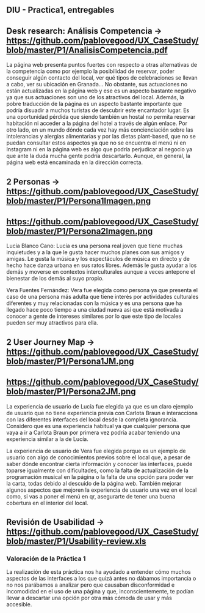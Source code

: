## DIU - Practica1, entregables


## Desk research: Análisis Competencia -> https://github.com/pablovegood/UX_CaseStudy/blob/master/P1/AnalisisCompetencia.pdf
La página web presenta puntos fuertes con respecto a otras alternativas de la competencia como por ejemplo la posibilidad de reservar, poder conseguir algún contacto del local, ver qué tipos de celebraciones se llevan a cabo, ver su ubicación en Granada… No obstante, sus actuaciones no están actualizadas en la página web y ese es un aspecto bastante negativo ya que sus actuaciones son uno de los atractivos del local. Además, la pobre traducción de la página es un aspecto bastante importante que podría disuadir a muchos turistas de descubrir este encantador lugar. Es una oportunidad pérdida que siendo también un hostal no permita reservar habitación ni acceder a la página del hotel a través de algún enlace. Por otro lado, en un mundo dónde cada vez hay más concienciación sobre las intolerancias y alergias alimentarias y por las dietas plant-based, que no se puedan consultar estos aspectos ya que no se encuentra el menú ni en Instagram ni en la página web es algo que podría perjudicar al negocio ya que ante la duda mucha gente podría descartarlo. Aunque, en general, la página web está encaminada en la dirección correcta. 
  
## 2 Personas -> https://github.com/pablovegood/UX_CaseStudy/blob/master/P1/Persona1Imagen.png
##                https://github.com/pablovegood/UX_CaseStudy/blob/master/P1/Persona2Imagen.png
Lucía Blanco Cano: Lucía es una persona real joven que tiene muchas inquietudes y a la que le gusta hacer muchos planes con sus amigos y amigas. Le gusta la música y los espectáculos de música en directo y de hecho hace danza urbana en sus ratos libres. Además le gusta ayudar a los demás y moverse en contextos interculturales aunque a veces antepone el bienestar de los demás al suyo propio. 

Vera Fuentes Fernández: Vera fue elegida como persona ya que presenta el caso de una persona más adulta que tiene interés por actividades culturales diferentes y muy relacionadas con la música y es una persona que ha llegado hace poco tiempo a una ciudad nueva así que está motivada a conocer a gente de intereses similares por lo que este tipo de locales pueden ser muy atractivos para ella. 


## 2 User Journey Map -> https://github.com/pablovegood/UX_CaseStudy/blob/master/P1/Persona1JM.png
##                         https://github.com/pablovegood/UX_CaseStudy/blob/master/P1/Persona2JM.png
La experiencia de usuario de Lucía fue elegida ya que es un claro ejemplo de usuario que no tiene experiencia previa con Carlota Braun e interacciona con las diferentes interfaces del local desde la completa ignorancia. Considero que es una experiencia habitual ya que cualquier persona que vaya a ir a Carlota Braun por primera vez podría acabar teniendo una experiencia similar a la de Lucía. 

La experiencia de usuario de Vera fue elegida porque es un ejemplo de usuario con algo de conocimientos previos sobre el local que, a pesar de saber dónde encontrar cierta información y conocer las interfaces, puede toparse igualmente con dificultades, como la falta de actualización de la programación musical en la página o la falta de una opción para poder ver la carta, todas debido al descuido de la página web. También mejorar algunos aspectos que mejoren la experiencia de usuario una vez en el local como, si vas a poner el menú en qr, asegurarte de tener una buena cobertura en el interior del local.


## Revisión de Usabilidad -> https://github.com/pablovegood/UX_CaseStudy/blob/master/P1/Usability-review.xls


### Valoración de la Práctica 1
La realización de esta práctica nos ha ayudado a entender cómo muchos aspectos de las interfaces a los que quizá antes no dábamos importancia o no nos parábamos a analizar pero que causaban disconformidad e incomodidad en el uso de una página y que, inconscientemente, te podían llevar a descartar una opción por otra más cómoda de usar y más accesible.

